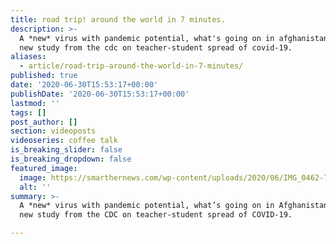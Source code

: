 ```yaml
---
title: road trip! around the world in 7 minutes.
description: >-
  A *new* virus with pandemic potential, what's going on in afghanistan, and a
  new study from the cdc on teacher-student spread of covid-19.
aliases:
  - article/road-trip-around-the-world-in-7-minutes/
published: true
date: '2020-06-30T15:53:17+00:00'
publishDate: '2020-06-30T15:53:17+00:00'
lastmod: ''
tags: []
post_author: []
section: videoposts
videoseries: coffee talk
is_breaking_slider: false
is_breaking_dropdown: false
featured_image:
  image: https://smarthernews.com/wp-content/uploads/2020/06/IMG_0462-769x1024.jpg
  alt: ''
summary: >-
  A *new* virus with pandemic potential, what’s going on in Afghanistan, and a
  new study from the CDC on teacher-student spread of COVID-19.

---
```


